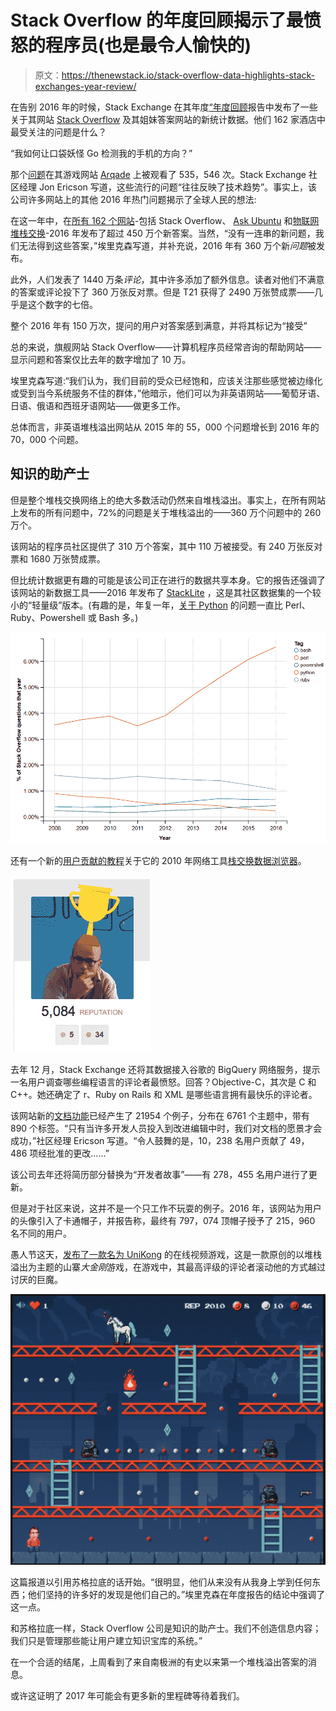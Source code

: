 # Stack Overflow 的年度回顾揭示了最愤怒的程序员(也是最令人愉快的)

> 原文：<https://thenewstack.io/stack-overflow-data-highlights-stack-exchanges-year-review/>

在告别 2016 年的时候，Stack Exchange 在其年度[“年度回顾](http://stackoverflow.blog/2017/01/year-in-review-2016/)报告中发布了一些关于其网站 [Stack Overflow](http://stackoverflow.com/) 及其姐妹答案网站的新统计数据。他们 162 家酒店中最受关注的问题是什么？

“我如何让口袋妖怪 Go 检测我的手机的方向？”

那个[问题](http://gaming.stackexchange.com/questions/272904/how-do-i-get-pokemon-go-to-detect-my-phones-orientation)在其游戏网站 [Arqade](http://gaming.stackexchange.com/) 上被观看了 535，546 次。Stack Exchange 社区经理 Jon Ericson 写道，这些流行的问题“往往反映了技术趋势”。事实上，该公司许多网站上的其他 2016 年热门问题揭示了全球人民的想法:

在这一年中，在[所有 162 个网站](http://stackexchange.com/sites)-包括 Stack Overflow、 [Ask Ubuntu](http://askubuntu.com/) 和[物联网堆栈交换](http://iot.stackexchange.com/)-2016 年发布了超过 450 万个新答案。当然，“没有一连串的新问题，我们无法得到这些答案，”埃里克森写道，并补充说，2016 年有 360 万个新*问题*被发布。

此外，人们发表了 1440 万条*评论*，其中许多添加了额外信息。读者对他们不满意的答案或评论投下了 360 万张反对票。但是 T21 获得了 2490 万张赞成票——几乎是这个数字的七倍。

整个 2016 年有 150 万次，提问的用户对答案感到满意，并将其标记为“接受”

总的来说，旗舰网站 Stack Overflow——计算机程序员经常咨询的帮助网站——显示问题和答案仅比去年的数字增加了 10 万。

埃里克森写道:“我们认为，我们目前的受众已经饱和，应该关注那些感觉被边缘化或受到当今系统服务不佳的群体，”他暗示，他们可以为非英语网站——葡萄牙语、日语、俄语和西班牙语网站——做更多工作。

总体而言，非英语堆栈溢出网站从 2015 年的 55，000 个问题增长到 2016 年的 70，000 个问题。

## 知识的助产士

但是整个堆栈交换网络上的绝大多数活动仍然来自堆栈溢出。事实上，在所有网站上发布的所有问题中，72%的问题是关于堆栈溢出的——360 万个问题中的 260 万个。

该网站的程序员社区提供了 310 万个答案，其中 110 万被接受。有 240 万张反对票和 1680 万张赞成票。

但比统计数据更有趣的可能是该公司正在进行的数据共享本身。它的报告还强调了该网站的新数据工具——2016 年发布了 [StackLite](http://varianceexplained.org/r/stack-lite/) ，这是其社区数据集的一个较小的“轻量级”版本。(有趣的是，年复一年，[关于 Python](https://dgrtwo.shinyapps.io/so-trends/?tags=perl+python+ruby+powershell+bash) 的问题一直比 Perl、Ruby、Powershell 或 Bash 多。)

![Python is popular on Stack Overflow](img/16891d3d350d286baba1a3d2788d532f.png)

还有一个新的[用户贡献的教程](http://stackoverflow.blog/2016/06/learn-more-about-your-site-with-the-se-data-explorer-heres-how/)关于它的 2010 年网络工具[栈交换数据浏览器](http://data.stackexchange.com/)。

![Stack Overflow hat ](img/dcc62548f7cfbe69f971f19cd7794016.png)

去年 12 月，Stack Exchange 还将其数据接入谷歌的 BigQuery 网络服务，提示一名用户调查哪些编程语言的评论者最愤怒。回答？Objective-C，其次是 C 和 C++。她还确定了 r、Ruby on Rails 和 XML 是哪些语言拥有最快乐的评论者。

该网站新的[文档功能](https://thenewstack.io/stack-overflow-reimagines-documentation/)已经产生了 21954 个例子，分布在 6761 个主题中，带有 890 个标签。“只有当许多开发人员投入到改进编辑中时，我们对文档的愿景才会成功，”社区经理 Ericson 写道。“令人鼓舞的是，10，238 名用户贡献了 49，486 项经批准的更改……”

该公司去年还将简历部分替换为“开发者故事”——有 278，455 名用户进行了更新。

但是对于社区来说，这并不是一个只工作不玩耍的例子。2016 年，该网站为用户的头像引入了卡通帽子，并报告称，最终有 797，074 顶帽子授予了 215，960 名不同的用户。

愚人节这天，[发布了一款名为 UniKong](https://unikong.github.io/) 的在线视频游戏，这是一款原创的以堆栈溢出为主题的山寨*大金刚*游戏，在游戏中，其最高评级的评论者滚动他的方式越过讨厌的巨魔。

![Unikong - Stack Overflow April Fool's game](img/93865cb40806360a6b0a94480ac5a0f6.png)

这篇报道以引用苏格拉底的话开始。“很明显，他们从来没有从我身上学到任何东西；他们坚持的许多好的发现是他们自己的。”埃里克森在年度报告的结论中强调了这一点。

和苏格拉底一样，Stack Overflow 公司是知识的助产士。我们不创造信息内容；我们只是管理那些能让用户建立知识宝库的系统。”

在一个合适的结尾，上周看到了来自南极洲的有史以来第一个堆栈溢出答案的消息。

或许这证明了 2017 年可能会有更多新的里程碑等待着我们。

<svg xmlns:xlink="http://www.w3.org/1999/xlink" viewBox="0 0 68 31" version="1.1"><title>Group</title> <desc>Created with Sketch.</desc></svg>